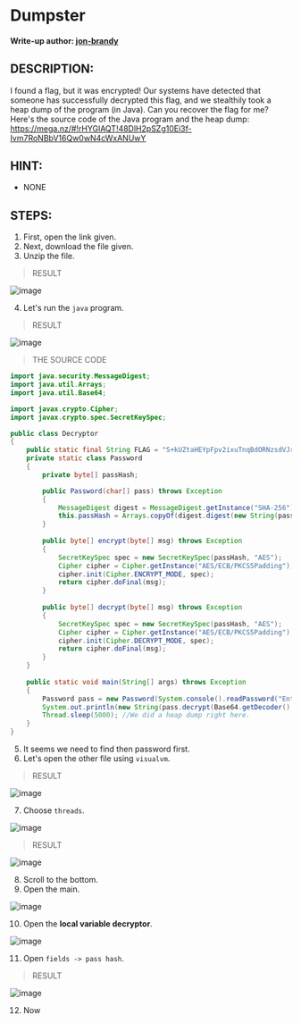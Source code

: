 # Dumpster
#### Write-up author: [jon-brandy](https://github.com/jon-brandy)
## DESCRIPTION:
I found a flag, but it was encrypted! Our systems have detected that someone has successfully decrypted this flag, 
and we stealthily took a heap dump of the program (in Java). Can you recover the flag for me? 
Here's the source code of the Java program and the heap dump: https://mega.nz/#!rHYGlAQT!48DlH2pSZg10Ei3f-Ivm7RoNBbV16Qw0wN4cWxANUwY
## HINT:
- NONE
## STEPS:
1. First, open the link given.
2. Next, download the file given.
3. Unzip the file.

> RESULT

![image](https://user-images.githubusercontent.com/70703371/196395795-1498fe3a-0b11-4a2c-b659-44526a700b0d.png)


4. Let's run the `java` program.

> RESULT

![image](https://user-images.githubusercontent.com/70703371/196396460-afbeb92e-11ea-4f0a-932f-cf98bb986897.png)

> THE SOURCE CODE

```java
import java.security.MessageDigest;
import java.util.Arrays;
import java.util.Base64;

import javax.crypto.Cipher;
import javax.crypto.spec.SecretKeySpec;

public class Decryptor
{
	public static final String FLAG = "S+kUZtaHEYpFpv2ixuTnqBdORNzsdVJrAxWznyOljEo=";
	private static class Password
	{
		private byte[] passHash;

		public Password(char[] pass) throws Exception
		{
			MessageDigest digest = MessageDigest.getInstance("SHA-256");
			this.passHash = Arrays.copyOf(digest.digest(new String(pass).getBytes("UTF-8")), 16);
		}
		
		public byte[] encrypt(byte[] msg) throws Exception
		{
			SecretKeySpec spec = new SecretKeySpec(passHash, "AES");
			Cipher cipher = Cipher.getInstance("AES/ECB/PKCS5Padding");
			cipher.init(Cipher.ENCRYPT_MODE, spec);
			return cipher.doFinal(msg);
		}
		
		public byte[] decrypt(byte[] msg) throws Exception
		{
			SecretKeySpec spec = new SecretKeySpec(passHash, "AES");
			Cipher cipher = Cipher.getInstance("AES/ECB/PKCS5Padding");
			cipher.init(Cipher.DECRYPT_MODE, spec);
			return cipher.doFinal(msg);
		}
	}
	
	public static void main(String[] args) throws Exception
	{
		Password pass = new Password(System.console().readPassword("Enter password to decrypt flag: "));
		System.out.println(new String(pass.decrypt(Base64.getDecoder().decode(FLAG.getBytes()))));
		Thread.sleep(5000); //We did a heap dump right here.
	}
}
```

5. It seems we need to find then password first.
6. Let's open the other file using `visualvm`.

> RESULT

![image](https://user-images.githubusercontent.com/70703371/196397551-9e025a2f-1fc9-4ab0-896e-8e6071f90e52.png)


7. Choose `threads`.

![image](https://user-images.githubusercontent.com/70703371/196397720-bbc49ea1-fd22-4372-b1ff-e221c81d4a57.png)


> RESULT

![image](https://user-images.githubusercontent.com/70703371/196397790-43b56dda-102b-4dbc-80a5-be980bf29fcf.png)


8. Scroll to the bottom.
9. Open the main.

![image](https://user-images.githubusercontent.com/70703371/196397998-0c3f9714-1fd0-4680-9d7b-a4131fe37562.png)


10. Open the **local variable decryptor**.

![image](https://user-images.githubusercontent.com/70703371/196398187-70286e11-992e-4c94-9f93-ad3d0c976c7a.png)


11. Open `fields -> pass hash`.

> RESULT

![image](https://user-images.githubusercontent.com/70703371/196398344-07e0814b-fae2-4411-b095-6a2f87ba772e.png)


12. Now 
